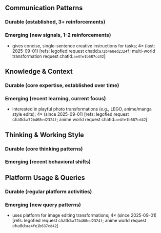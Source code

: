 ## Communication Patterns
### Durable (established, 3+ reinforcements)

### Emerging (new signals, 1-2 reinforcements)
- gives concise, single-sentence creative instructions for tasks; 4× (last: 2025-09-01) [refs: legofied request chatId:`a72b468ed2324f`; multi-world transformation request chatId:`ae4fe1b687cd42`]

## Knowledge & Context
### Durable (core expertise, established over time)

### Emerging (recent learning, current focus)
- interested in playful photo transformations (e.g., LEGO, anime/manga style edits); 4× (since 2025-09-01) [refs: legofied request chatId:`a72b468ed2324f`; anime world request chatId:`ae4fe1b687cd42`]

## Thinking & Working Style
### Durable (core thinking patterns)

### Emerging (recent behavioral shifts)

## Platform Usage & Queries
### Durable (regular platform activities)

### Emerging (new query patterns)
- uses platform for image editing transformations; 4× (since 2025-09-01) [refs: legofied request chatId:`a72b468ed2324f`; anime world request chatId:`ae4fe1b687cd42`]